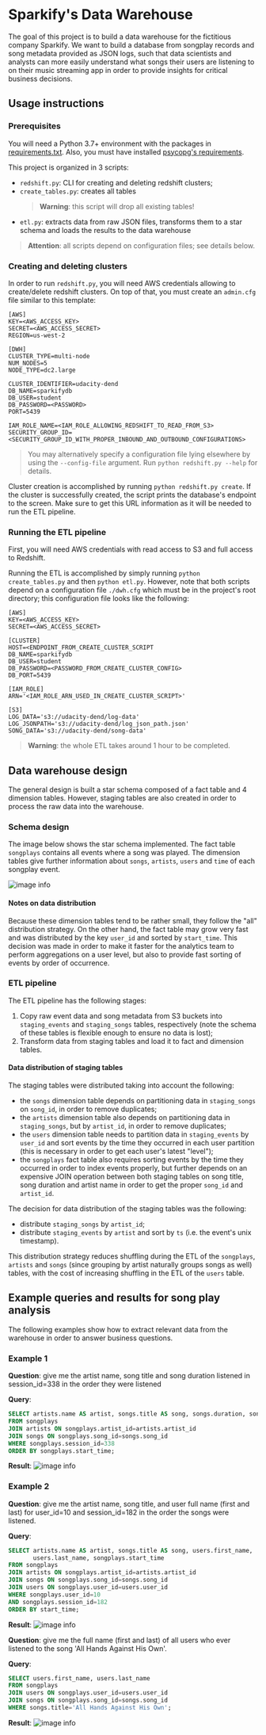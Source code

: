 # Sparkify's Data Warehouse

The goal of this project is to build a data warehouse for the fictitious company Sparkify.
We want to build a database from songplay records and song metadata provided as JSON logs,
such that data scientists and analysts can more easily understand what songs their users
are listening to on their music streaming app in order to provide insights for critical
business decisions.

## Usage instructions

### Prerequisites

You will need a Python 3.7+ environment with the packages in
[requirements.txt](./requirements.txt). Also, you must have installed
[psycopg's requirements](https://www.psycopg.org/docs/install.html#build-prerequisites).

This project is organized in 3 scripts:
- `redshift.py`: CLI for creating and deleting redshift clusters;
- `create_tables.py`: creates all tables
  > **Warning**: this script will drop all existing tables!
- `etl.py`: extracts data from raw JSON files, transforms them to a star schema and loads
the results to the data warehouse
> **Attention**: all scripts depend on configuration files; see details below.

### Creating and deleting clusters

In order to run `redshift.py`, you will need AWS credentials allowing to create/delete
redshift clusters. On top of that, you must create an `admin.cfg` file similar to this
template:
```buildoutcfg
[AWS]
KEY=<AWS_ACCESS_KEY>
SECRET=<AWS_ACCESS_SECRET>
REGION=us-west-2

[DWH]
CLUSTER_TYPE=multi-node
NUM_NODES=5
NODE_TYPE=dc2.large

CLUSTER_IDENTIFIER=udacity-dend
DB_NAME=sparkifydb
DB_USER=student
DB_PASSWORD=<PASSWORD>
PORT=5439

IAM_ROLE_NAME=<IAM_ROLE_ALLOWING_REDSHIFT_TO_READ_FROM_S3>
SECURITY_GROUP_ID=<SECURITY_GROUP_ID_WITH_PROPER_INBOUND_AND_OUTBOUND_CONFIGURATIONS>
``` 
> You may alternatively specify a configuration file lying elsewhere by using the 
>`--config-file` argument. Run `python redshift.py --help` for details.

Cluster creation is accomplished by running `python redshift.py create`. If the cluster is
successfully created, the script prints the database's endpoint to the screen. Make sure
to get this URL information as it will be needed to run the ETL pipeline.

### Running the ETL pipeline

First, you will need AWS credentials with read access to S3 and full access to Redshift.

Running the ETL is accomplished by simply running `python create_tables.py` and then 
`python etl.py`. However, note that both scripts depend on a configuration file `./dwh.cfg`
which must be in the project's root directory; this configuration file looks like the
following:
```buildoutcfg
[AWS]
KEY=<AWS_ACCESS_KEY>
SECRET=<AWS_ACCESS_SECRET>

[CLUSTER]
HOST=<ENDPOINT_FROM_CREATE_CLUSTER_SCRIPT
DB_NAME=sparkifydb
DB_USER=student
DB_PASSWORD=<PASSWORD_FROM_CREATE_CLUSTER_CONFIG>
DB_PORT=5439

[IAM_ROLE]
ARN='<IAM_ROLE_ARN_USED_IN_CREATE_CLUSTER_SCRIPT>'

[S3]
LOG_DATA='s3://udacity-dend/log-data'
LOG_JSONPATH='s3://udacity-dend/log_json_path.json'
SONG_DATA='s3://udacity-dend/song-data'
```
> **Warning**: the whole ETL takes around 1 hour to be completed.

## Data warehouse design

The general design is built a star schema composed of a fact table and 4 dimension tables.
However, staging tables are also created in order to process the raw data into the
warehouse.

### Schema design

The image below shows the star schema implemented. The fact table `songplays` contains all
events where a song was played. The dimension tables give further information about `songs`,
`artists`, `users` and `time` of each songplay event.

![image info](images/star_schema.png)

#### Notes on data distribution
Because these dimension tables tend to be rather small, they follow the "all" distribution
strategy. On the other hand, the fact table may grow very fast and was distributed by the
key `user_id` and sorted by `start_time`. This decision was made in order to make it faster
for the analytics team to perform aggregations on a user level, but also to provide fast
sorting of events by order of occurrence.
 
### ETL pipeline

The ETL pipeline has the following stages:
1. Copy raw event data and song metadata from S3 buckets into `staging_events` and
`staging_songs` tables, respectively (note the schema of these tables is flexible enough
to ensure no data is lost);
2. Transform data from staging tables and load it to fact and dimension tables.

#### Data distribution of staging tables
The staging tables were distributed taking into account the following:
- the `songs` dimension table depends on partitioning data in `staging_songs` on `song_id`,
in order to remove duplicates;
- the `artists` dimension table also depends on partitioning data in `staging_songs`, but
by `artist_id`, in order to remove duplicates;
- the `users` dimension table needs to partition data in `staging_events` by `user_id` and
sort events by the time they occurred in each user partition (this is necessary in order to
get each user's latest "level");
- the `songplays` fact table also requires sorting events by the time they occurred in order
to index events properly, but further depends on an expensive JOIN operation between both
staging tables on song title, song duration and artist name in order to get the proper
`song_id` and `artist_id`.
 
The decision for data distribution of the staging tables was the following:
- distribute `staging_songs` by `artist_id`;
- distribute `staging_events` by `artist` and sort by `ts` (i.e. the event's unix
timestamp).

This distribution strategy reduces shuffling during the ETL of the `songplays`, `artists`
and `songs` (since grouping by artist naturally groups songs as well) tables, with the cost
of increasing shuffling in the ETL of the `users` table.

## Example queries and results for song play analysis

The following examples show how to extract relevant data from the warehouse in order to
answer business questions. 

### Example 1

**Question**: give me the artist name, song title and song duration listened in 
session_id=338 in the order they were listened

**Query**:
```sql
SELECT artists.name AS artist, songs.title AS song, songs.duration, songplays.start_time
FROM songplays
JOIN artists ON songplays.artist_id=artists.artist_id
JOIN songs ON songplays.song_id=songs.song_id
WHERE songplays.session_id=338
ORDER BY songplays.start_time;
```

**Result**:
![image info](./images/query1.png)

### Example 2

**Question**: give me the artist name, song title, and user full name (first and last) for
user_id=10 and session_id=182 in the order the songs were listened.

**Query**:
```sql
SELECT artists.name AS artist, songs.title AS song, users.first_name,
       users.last_name, songplays.start_time
FROM songplays
JOIN artists ON songplays.artist_id=artists.artist_id
JOIN songs ON songplays.song_id=songs.song_id
JOIN users ON songplays.user_id=users.user_id
WHERE songplays.user_id=10
AND songplays.session_id=182
ORDER BY start_time;
```

**Result**:
![image info](./images/query2.png)

**Question**: give me the full name (first and last) of all users who ever listened to
the song 'All Hands Against His Own'.

**Query**:
```sql
SELECT users.first_name, users.last_name
FROM songplays
JOIN users ON songplays.user_id=users.user_id
JOIN songs ON songplays.song_id=songs.song_id
WHERE songs.title='All Hands Against His Own';
```

**Result**:
![image info](./images/query3.png)